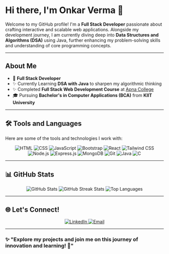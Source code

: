# Hi there, I'm Onkar Verma 👋

Welcome to my GitHub profile! I'm a **Full Stack Developer** passionate about crafting interactive and scalable web applications. Alongside my development journey, I am currently diving deep into **Data Structures and Algorithms (DSA)** using Java, further enhancing my problem-solving skills and understanding of core programming concepts.

---

## About Me

- 💼 **Full Stack Developer**
- ✨ Currently Learning **DSA with Java** to sharpen my algorithmic thinking
- ✨ Completed **Full Stack Web Development Course** at [Apna College](https://www.apnacollege.in/)
- 🎓 Pursuing **Bachelor's in Computer Applications (BCA)** from **KIIT University**

---
## 🛠️ Tools and Languages

Here are some of the tools and technologies I work with:

<div align="center">
  <img src="https://img.shields.io/badge/HTML-E34F26?style=for-the-badge&logo=html5&logoColor=white" alt="HTML" />
  <img src="https://img.shields.io/badge/CSS-1572B6?style=for-the-badge&logo=css3&logoColor=white" alt="CSS" />
  <img src="https://img.shields.io/badge/JavaScript-F7DF1E?style=for-the-badge&logo=javascript&logoColor=black" alt="JavaScript" />
  <img src="https://img.shields.io/badge/Bootstrap-7952B3?style=for-the-badge&logo=bootstrap&logoColor=white" alt="Bootstrap" />
  <img src="https://img.shields.io/badge/React-61DAFB?style=for-the-badge&logo=react&logoColor=black" alt="React" />
  <img src="https://img.shields.io/badge/TailwindCSS-06B6D4?style=for-the-badge&logo=tailwindcss&logoColor=white" alt="Tailwind CSS" />
  <img src="https://img.shields.io/badge/Node.js-339933?style=for-the-badge&logo=nodedotjs&logoColor=white" alt="Node.js" />
  <img src="https://img.shields.io/badge/Express.js-000000?style=for-the-badge&logo=express&logoColor=white" alt="Express.js" />
  <img src="https://img.shields.io/badge/MongoDB-47A248?style=for-the-badge&logo=mongodb&logoColor=white" alt="MongoDB" />
  <img src="https://img.shields.io/badge/Git-F05032?style=for-the-badge&logo=git&logoColor=white" alt="Git" />
  <img src="https://img.shields.io/badge/Java-007396?style=for-the-badge&logo=java&logoColor=white" alt="Java" />
  <img src="https://img.shields.io/badge/C-A8B9CC?style=for-the-badge&logo=c&logoColor=white" alt="C" />
</div>

---

## 📊 GitHub Stats

<div align="center">
  <img src="https://github-readme-stats.vercel.app/api?username=onkar-verma&show_icons=true&theme=radical" alt="GitHub Stats" />
  <img src="https://github-readme-streak-stats.herokuapp.com/?user=onkar-verma&theme=radical" alt="GitHub Streak Stats" />
  <img src="https://github-readme-stats.vercel.app/api/top-langs/?username=onkar-verma&layout=compact&theme=radical" alt="Top Languages" />
</div>

---

## 🌐 Let's Connect!

<div align="center">
  <a href="https://www.linkedin.com/in/onkar-verma">
    <img src="https://img.shields.io/badge/LinkedIn-0A66C2?style=for-the-badge&logo=linkedin&logoColor=white" alt="LinkedIn" />
  </a>
  <a href="mailto:onkarverma096@gmail.com">
    <img src="https://img.shields.io/badge/Email-D14836?style=for-the-badge&logo=gmail&logoColor=white" alt="Email" />
  </a>
</div>

---

### ✨ "Explore my projects and join me on this journey of innovation and learning! 🚀"

